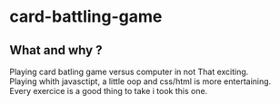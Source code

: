 # card-battling-game

## What and why ?  
Playing card batling game versus computer in not That exciting.    
Playing whith javasctipt, a little oop and css/html is more entertaining.  
Every exercice is a good thing to take i took this one.  
  
